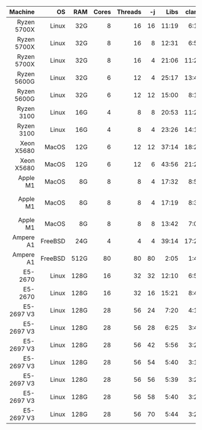 Machine   | OS    | RAM | Cores | Threads | -j | Libs | clang | flang | Notes
---------:|------:|----:|------:|--------:|---:|-----:|------:|------:|------ 
Ryzen 5700X | Linux | 32G |   8 |      16 | 16 | 11:19| 6:13  |  fail |
Ryzen 5700X | Linux | 32G |   8 |      16 |  8 | 12:31| 6:58  |  fail |
Ryzen 5700X | Linux | 32G |   8 |      16 |  4 | 21:06| 11:28 | 18:58 |
Ryzen 5600G | Linux | 32G |   6 |      12 |  4 | 25:17| 13:41 | 23:48 |
Ryzen 5600G | Linux | 32G |   6 |      12 | 12 | 15:00|  8:10 | 14:44 | 
Ryzen 3100  | Linux | 16G |   4 |       8 |  8 | 20:53|11:24  | fail  | Ran out of RAM
Ryzen 3100  | Linux | 16G |   4 |       8 |  4 | 23:26| 14:12 | 23:27 | 
Xeon X5680  | MacOS | 12G |   6 |      12 | 12 | 37:14| 18:22 | fail  | Ran out of RAM
Xeon X5680  | MacOS | 12G |   6 |      12 |  6 |43:56 |21:28  |39:28  |
Apple M1    | MacOS |  8G |   8 |       8 |  4 |17:32 | 8:51  |  25:12| Passive cooling
Apple M1    | MacOS |  8G |   8 |       8 |  4 |17:19 | 8:32  |  22:28| Laptop external cooler
Apple M1    | MacOS |  8G |   8 |       8 |  8 |13:42 | 7:03  |3:01:51| Passive cooling
Ampere A1   |FreeBSD| 24G |   4 |       4 |  4 |39:14 | 17:24 | 34:17 | 
Ampere A1   |FreeBSD|512G |  80 |      80 | 80 | 2:05 |  1:48 |  5:46 | 
E5-2670     | Linux |128G |  16 |      32 | 32 |12:10 |  6:50 | 11:16 | 
E5-2670     | Linux |128G |  16 |      32 | 16 |15:21 |  8:44 | 14:05 | 
E5-2697 V3  | Linux |128G |  28 |      56 | 24 | 7:20 |  4:16 |  7:14 |
E5-2697 V3  | Linux |128G |  28 |      56 | 28 | 6:25 |  3:48 |  6:22 |
E5-2697 V3  | Linux |128G |  28 |      56 | 42 | 5:56 |  3:29 | *6:01*|
E5-2697 V3  | Linux |128G |  28 |      56 | 54 | 5:40 |  3:18 |  6:17 |
E5-2697 V3  | Linux |128G |  28 |      56 | 56 | 5:39 |  3:21 |  6:14 |
E5-2697 V3  | Linux |128G |  28 |      56 | 58 | 5:40 |  3:20 |  6:19 |
E5-2697 V3  | Linux |128G |  28 |      56 | 70 | 5:44 |  3:21 |  6:30 |

